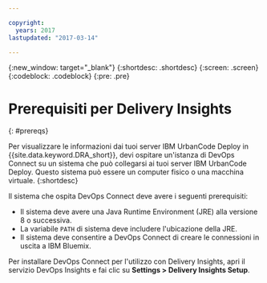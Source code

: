 ```yaml
---

copyright:
  years: 2017
lastupdated: "2017-03-14"

---
```


{:new_window: target="_blank"}
{:shortdesc: .shortdesc}
{:screen: .screen}
{:codeblock: .codeblock}
{:pre: .pre}

# Prerequisiti per Delivery Insights
{: #prereqs}

Per visualizzare le informazioni dai tuoi server IBM UrbanCode Deploy in {{site.data.keyword.DRA_short}}, devi ospitare un'istanza di DevOps Connect su un sistema che può collegarsi ai tuoi server IBM UrbanCode Deploy. Questo sistema può essere un computer fisico o una macchina virtuale. 
{:shortdesc}

Il sistema che ospita DevOps Connect deve avere i seguenti prerequisiti:
- Il sistema deve avere una Java Runtime Environment (JRE) alla versione 8 o successiva.
- La variabile `PATH` di sistema deve includere l'ubicazione della JRE.
- Il sistema deve consentire a DevOps Connect di creare le connessioni in uscita a IBM Bluemix.

Per installare DevOps Connect per l'utilizzo con Delivery Insights, apri il servizio DevOps Insights e fai clic su **Settings > Delivery Insights Setup**.

